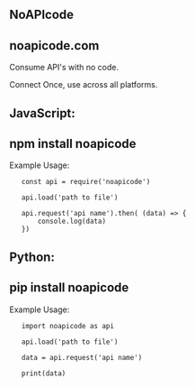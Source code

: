 NoAPIcode
-------------
noapicode.com
--------------

Consume API's with no code.

Connect Once, use across all platforms.


JavaScript:
---------------------
npm install noapicode
---------------------
  
Example Usage:

       const api = require('noapicode')
       
       api.load('path to file')
       
       api.request('api name').then( (data) => {
           console.log(data)
       })
  
Python:
---------------------
pip install noapicode 
---------------------

Example Usage:  
        
       import noapicode as api  
        
       api.load('path to file')  
        
       data = api.request('api name')  
        
       print(data)
